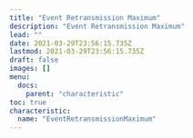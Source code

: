 ```yaml
---
title: "Event Retransmission Maximum"
description: "Event Retransmission Maximum"
lead: ""
date: 2021-03-29T23:56:15.735Z
lastmod: 2021-03-29T23:56:15.735Z
draft: false
images: []
menu:
  docs:
    parent: "characteristic"
toc: true
characteristic:
  name: "EventRetransmissionMaximum"
---
```

